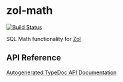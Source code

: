 # zol-math

[![Build Status](https://travis-ci.org/MedFlyt/zol.svg?branch=master)](https://travis-ci.org/MedFlyt/zol)

SQL Math functionality for [Zol](https://github.com/MedFlyt/zol)

## API Reference

[Autogenerated TypeDoc API Documentation](https://medflyt.github.io/zol/docs/zol-math/)
